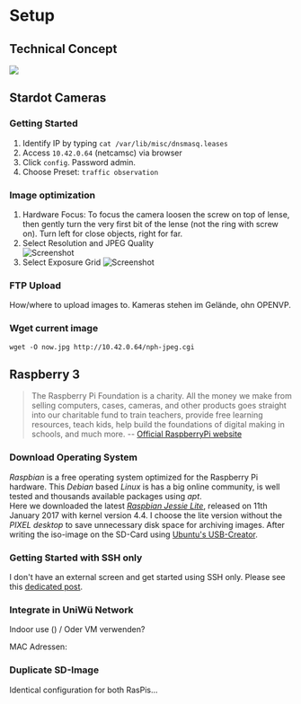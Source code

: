 # Setup

## Technical Concept
![](./concept.jpg)



## Stardot Cameras

### Getting Started
1. Identify IP by typing `cat /var/lib/misc/dnsmasq.leases`
2. Access `10.42.0.64` (netcamsc) via browser
3. Click `config`. Password admin.
4. Choose Preset: `traffic observation`


### Image optimization
1. Hardware Focus: To focus the camera loosen the screw on top of lense, then gently turn the very first bit of the lense (not the ring with screw on). Turn left for close objects, right for far.  
2. Select Resolution and JPEG Quality  
![Screenshot](./stardot/stardot_image-configuration.png)  
3. Select Exposure Grid ![Screenshot](./stardot/stardot_image-exposuregrid.png)  


### FTP Upload
How/where to upload images to. Kameras stehen im Gelände, ohn OPENVP.

### Wget current image
`wget -O now.jpg http://10.42.0.64/nph-jpeg.cgi`




## Raspberry 3
> The Raspberry Pi Foundation is a charity. All the money we make from selling computers, cases, cameras, and other products goes straight into our charitable fund to train teachers, provide free learning resources, teach kids, help build the foundations of digital making in schools, and much more.
> -- [Official RaspberryPi website](www.raspberrypi.org/)

### Download Operating System
*Raspbian* is a free operating system optimized for the Raspberry Pi hardware. This *Debian* based *Linux* is has a big online community, is well tested and thousands available packages using *apt*.  
Here we downloaded the latest [*Raspbian Jessie Lite*](https://www.raspberrypi.org/downloads/raspbian/), released on 11th January 2017 with kernel version 4.4. I choose the lite version without the *PIXEL desktop* to save unnecessary disk space for archiving images. After writing the iso-image on the SD-Card using [Ubuntu's USB-Creator](https://wiki.ubuntuusers.de/Live-USB/#USB-Creator-Startmedienersteller).  

### Getting Started with SSH only
I don't have an external screen and get started using SSH only. Please see this [dedicated post](./raspberry/getting_started_ssh_only.md).  

### Integrate in UniWü Network
Indoor use () / Oder VM verwenden?

MAC Adressen:


### Duplicate SD-Image
Identical configuration for both RasPis...

